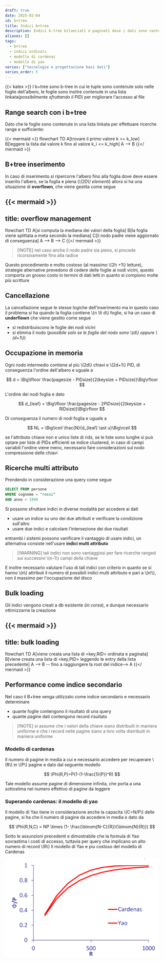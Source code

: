 ```yaml
---
draft: true
date: 2025-02-04
id: b+tree
title: Indici b+tree
description: Indici b-tree bilanciati e paginati dove i dati sono contenuti esclusivamente nelle foglie dell'albero
aliases: []
tags:
  - b+tree
  - indici ordinati
  - modello di cardenas
  - modello di yao
series: ["tecnologie e progettazione basi dati"]
series_order: 5
---
```


{{< katex >}}
I b+tree sono b-tree in cui le tuple sono contenute solo nelle foglie dell'albero, le foglie sono inoltre contenute in una lista linkata(*possibilmente sfruttando il PID*) per migliorare l'accesso al file

## Range search con i b+tree

Dato che le foglie sono contenute in una lista linkata per effettuare ricerche range e sufficiente:

{{< mermaid >}}
flowchart TD
A[trovare il primo valore k >= k_low]
B[leggere la lista dal valore k fino al valore k_i <= k_high]
A --> B
{{</ mermaid >}}

## B+tree inserimento

In caso di inserimento si ripercorre l'albero fino alla foglia dove deve essere inserito l'albero, se la foglia e piena (*\\(2D\\) elementi*) allora si ha una situazione di **overflown**, che viene gestita come segue

{{< mermaid >}}
---
title: overflow management
---
flowchart TD
A[si computa la mediana dei valori della foglia]
B[la foglia viene splittata a meta secondo la mediana]
C[il nodo padre viene aggiornato di conseguenza]
A --> B --> C
{{</ mermaid >}}

>[!NOTE] nel caso anche il nodo padre sia pieno, si procede ricorsivamente fino alla radice

Questo procedimento e molto costoso (al massimo \\(2h +1\\) letture), strategie alternative prevedono di cedere delle foglie ai nodi vicini, questo comporta un grosso costo in termini di dati letti in quanto si compiono molte più scritture

## Cancellazione

La cancellazione segue le stesse logiche dell'inserimento ma in questo caso il problema si ha quando la foglia contiene \\(n \lt d\\) foglie, si ha un caso di **underflown** che viene gestito come segue

- si redistribuiscono le foglie dei nodi vicini
- si elimina il nodo (*possibile solo se le foglie del nodo sono \\(d\\) oppure \\(d+1\\)*)

## Occupazione in memoria

Ogni nodo intermedio contiene  al più \\(2d\\) chiavi e \\(2d+1\\) PID, di conseguenza l'ordine dell'albero e uguale a

$$
d = \Big\lfloor \frac{pagesize - PIDsize}{2(keysize + PIDsize)}\Big\rfloor
$$

L'ordine dei nodi foglia e dato

$$
d_{leaf} = \Big\lfloor \frac{pagesize - 2PIDsize}{2(keysize + RIDsize)}\Big\rfloor
$$

Di conseguenza il numero di nodi foglia e uguale a

$$
NL = \Big\lceil \frac{N}{d_{leaf} \ast u}\Big\rceil
$$


se l'attributo chiave non e unico liste di rids, se le liste sono lunghe si può optare per liste di PIDs efficienti se indice clustered, in caso di campi variabili l'ordine viene meno, necessario fare considerazioni sul nodo compressione delle chiavi

## Ricerche multi attributo

Prendendo in considerazione una query come segue

```sql
SELECT FROM persone
WHERE cognome = "rossi"
AND anno > 1990
```

Si possono sfruttare indici in diverse modalità per accedere ai dati

- usare un indice su uno dei due attributi e verificare la condizione sull'altro
- usare due indici e calcolare l'intersezione dei due risultati

entrambi i sistemi possono vanificare il vantaggio di usare indici, un alternativa consiste nell'usare **indici multi attributo**

> [!WARNING] tali indici non sono vantaggiosi per fare ricerche ranged sui successivi \\(n-1\\) campi della chiave

E inoltre necessario valutare l'uso di tali indici con criterio in quanto se si hanno \\(n\\) attributi il numero di possibili indici multi attributo e pari a \\(n!\\), non il massimo per l'occupazione del disco

## Bulk loading

Gli indici vengono creati a db esistente (*in corsa*), e dunque necessario ottimizzarne la creazione

{{< mermaid >}}
---
title: bulk loading
---
flowchart TD
A[viene creata una lista di <key,RID> ordinata e paginata]
B[viene creata una lista di <key,PID> leggendo le entry della lista precedente]
A --> B -- fino a raggiungere la root del indice--> A
{{</ mermaid >}}

## Performance come indice secondario

Nel caso il B+tree venga utilizzato come indice secondario e necessario determinare

- quante foglie contengono il risultato di una query
- quante pagine dati contengono record risultato

>[!NOTE] si assume che i valori della chiave siano distribuiti in maniera uniforme e che i record nelle pagine siano a loro volta distribuiti in maniera uniforme


### Modello di cardenas

Il numero di pagine in media a cui e necessario accedere per recuperare \\(R\\) in \\(P\\) pagine e dato dal seguente modello

$$
\Phi(R,P)=P(1-(1-\frac{1}{P})^R)
$$

Tale modello assume pagine di dimensione infinita, che porta a una sottostima nel numero effettivo di pagine da leggere

### Superando cardenas: il modello di yao

Il modello di Yao tiene in considerazione anche la capacita \\(C=N/P\\) delle pagine, si ha che il numero di pagine da accedere in media e dato da

$$
\Phi(R,N,C) = NP \times (1- \frac{\binom{N-C}{R}}{\binom{N}{R}})
$$

Sotto le assunzioni precedenti e dimostrabile che la formula di Yao sovrastima i costi di accesso, tuttavia per query che implicano un alto numero di record \\(R\\) Il modello di Yao e piu costoso del modello di Cardenas

![](yao_cardenas_performance_estimations.png)
